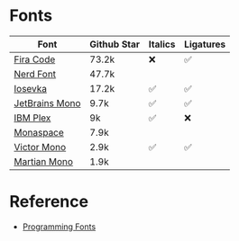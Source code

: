 # Fonts
| Font | Github Star | Italics | Ligatures |
| ---- | ----------- | ------- | --------- |
| [Fira Code](https://github.com/tonsky/FiraCode) | 73.2k | :x: | :white_check_mark: |
| [Nerd Font](https://github.com/ryanoasis/nerd-fonts) | 47.7k | | |
| [Iosevka](https://github.com/be5invis/Iosevka) | 17.2k | :white_check_mark: | :white_check_mark: |
| [JetBrains Mono](https://github.com/JetBrains/JetBrainsMono) | 9.7k | :white_check_mark: | :white_check_mark: |
| [IBM Plex](https://github.com/IBM/plex) | 9k | :white_check_mark: | :x: |
| [Monaspace](https://github.com/githubnext/monaspace) | 7.9k | | |
| [Victor Mono](https://github.com/rubjo/victor-mono) | 2.9k | :white_check_mark: | :white_check_mark: |
| [Martian Mono](https://github.com/evilmartians/mono) | 1.9k | | |

# Reference
- [Programming Fonts](https://www.programmingfonts.org/)
